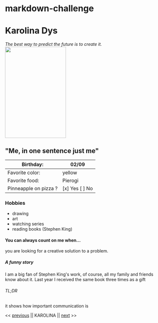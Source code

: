 # markdown-challenge
# **Karolina Dys** 
*The best way to predict the future is to create it.*
<img src="https://i.pinimg.com/564x/50/20/85/5020852ac5e8e46be8d03c4dc751284d.jpg" width="200" height="300" />
## "Me, in one sentence just me"
Birthday: | 02/09
------------ | -------------
Favorite color: | yellow
Favorite food: | Pierogi
Pinneapple on pizza ? | [x] Yes [ ] No
### Hobbies  
* drawing
* art
* watching series
* reading books (Stephen King)
 #### You can always count on me when...
 you are looking for a creative solution to a problem.
 ##### A funny story 
I am a big fan of Stephen King's work, of course, all my family and friends know about it. Last year I received the same book three times as a gift
###### TL;DR
it shows how important communication is

<< [previous](https://github.com/Gwen1985/markdown-challenge) || KAROLINA || [next](https://github.com/KimDelbarre/markdown-challenge) >>
